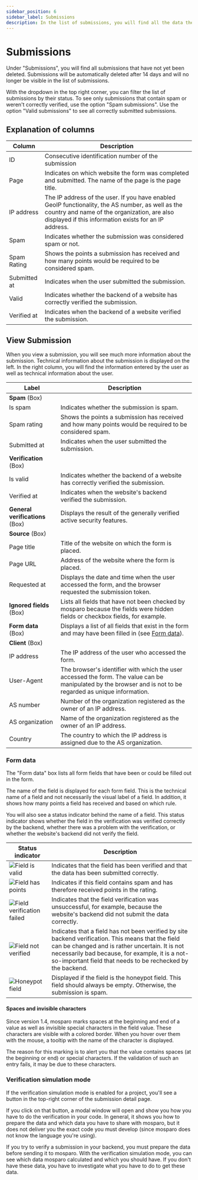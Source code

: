 ```yaml
---
sidebar_position: 6
sidebar_label: Submissions
description: In the list of submissions, you will find all the data the users sent in.
---
```


# Submissions

Under "Submissions", you will find all submissions that have not yet been deleted. Submissions will be automatically deleted after 14 days and will no longer be visible in the list of submissions.

With the dropdown in the top right corner, you can filter the list of submissions by their status. To see only submissions that contain spam or weren't correctly verified, use the option "Spam submissions". Use the option "Valid submissions" to see all correctly submitted submissions.

## Explanation of columns

| Column       | Description                                                                                                                                                                                              |
|--------------|----------------------------------------------------------------------------------------------------------------------------------------------------------------------------------------------------------|
| ID           | Consecutive identification number of the submission                                                                                                                                                      |
| Page         | Indicates on which website the form was completed and submitted. The name of the page is the page title.                                                                                                 |
| IP address   | The IP address of the user. If you have enabled GeoIP functionality, the AS number, as well as the country and name of the organization, are also displayed if this information exists for an IP address. |
| Spam         | Indicates whether the submission was considered spam or not.                                                                                                                                             |
| Spam Rating  | Shows the points a submission has received and how many points would be required to be considered spam.                                                                                                  |
| Submitted at | Indicates when the user submitted the submission.                                                                                                                                                             |
| Valid        | Indicates whether the backend of a website has correctly verified the submission.                                                                                                                |
| Verified at  | Indicates when the backend of a website verified the submission.                                                                                                                                                              |

## View Submission

When you view a submission, you will see much more information about the submission. Technical information about the submission is displayed on the left. In the right column, you will find the information entered by the user as well as technical information about the user.

| Label                           | Description                                                                                                                                                  |
|---------------------------------|--------------------------------------------------------------------------------------------------------------------------------------------------------------|
| **Spam** (Box)                  |
| Is spam                         | Indicates whether the submission is spam.                                                                                                                    |
| Spam rating                     | Shows the points a submission has received and how many points would be required to be considered spam.                                                      |
| Submitted at                    | Indicates when the user submitted the submission.                                                                                                            |
| **Verification** (Box)          |
| Is valid                        | Indicates whether the backend of a website has correctly verified the submission.                                                                            |
| Verified at                     | Indicates when the website's backend verified the submission.                                                                                                |
| **General verifications** (Box) | Displays the result of the generally verified active security features.                                                                                      |
| **Source** (Box)                |
| Page title                      | Title of the website on which the form is placed.                                                                                                            |
| Page URL                        | Address of the website where the form is placed.                                                                                                             |
| Requested at                    | Displays the date and time when the user accessed the form, and the browser requested the submission token.                                                  |
| **Ignored fields** (Box)        | Lists all fields that have not been checked by mosparo because the fields were hidden fields or checkbox fields, for example.                                |
| **Form data** (Box)             | Displays a list of all fields that exist in the form and may have been filled in (see [Form data](#form-data)).                                              |
| **Client** (Box)                |
| IP address                      | The IP address of the user who accessed the form.                                                                                                            |
| User-Agent                      | The browser's identifier with which the user accessed the form. The value can be manipulated by the browser and is not to be regarded as unique information. |
| AS number                       | Number of the organization registered as the owner of an IP address.                                                                                         |
| AS organization                 | Name of the organization registered as the owner of an IP address.                                                                                           |
| Country                         | The country to which the IP address is assigned due to the AS organization.                                                                                  |

### Form data
The "Form data" box lists all form fields that have been or could be filled out in the form.

The name of the field is displayed for each form field. This is the technical name of a field and not necessarily the visual label of a field. In addition, it shows how many points a field has received and based on which rule.

You will also see a status indicator behind the name of a field. This status indicator shows whether the field in the verification was verified correctly by the backend, whether there was a problem with the verification, or whether the website's backend did not verify the field.

| Status indicator                                                         | Description                                                                                                                                                                                                                                                                                     |
|--------------------------------------------------------------------------|-------------------------------------------------------------------------------------------------------------------------------------------------------------------------------------------------------------------------------------------------------------------------------------------------|
| ![Field is valid](./assets/status_valid.jpg)                             | Indicates that the field has been verified and that the data has been submitted correctly.                                                                                                                                                                                                      |
| ![Field has points](./assets/status_points_en.jpg)                       | Indicates if this field contains spam and has therefore received points in the rating.                                                                                                                                                                                                          |
| ![Field verification failed](./assets/status_verification_failed_en.jpg) | Indicates that the field verification was unsuccessful, for example, because the website's backend did not submit the data correctly.                                                                                                                                                                              |
| ![Field not verified](./assets/status_not_verified_en.jpg)               | Indicates that a field has not been verified by site backend verification. This means that the field can be changed and is rather uncertain. It is not necessarily bad because, for example, it is a not-so-important field that needs to be rechecked by the backend. |
| ![Honeypot field](./assets/status_honeypot.jpg)                          | Displayed if the field is the honeypot field. This field should always be empty. Otherwise, the submission is spam.                                                                                                                                                                              |

#### Spaces and invisible characters

Since version 1.4, mosparo marks spaces at the beginning and end of a value as well as invisible special characters in the field value. These characters are visible with a colored border. When you hover over them with the mouse, a tooltip with the name of the character is displayed.

The reason for this marking is to alert you that the value contains spaces (at the beginning or end) or special characters. If the validation of such an entry fails, it may be due to these characters.

### Verification simulation mode

If the verification simulation mode is enabled for a project, you'll see a button in the top-right corner of the submission detail page.

If you click on that button, a modal window will open and show you how you have to do the verification in your code. In general, it shows you how to prepare the data and which data you have to share with mosparo, but it does not deliver you the exact code you must develop (since mosparo does not know the language you're using).

If you try to verify a submission in your backend, you must prepare the data before sending it to mosparo. With the verification simulation mode, you can see which data mosparo calculated and which you should have. If you don't have these data, you have to investigate what you have to do to get these data.